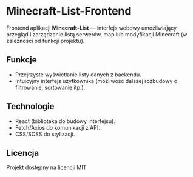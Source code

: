 # Minecraft-List-Frontend

Frontend aplikacji **Minecraft-List** — interfejs webowy umożliwiający przegląd i zarządzanie listą serwerów, map lub modyfikacji Minecraft (w zależności od funkcji projektu).

## Funkcje

- Przejrzyste wyświetlanie listy danych z backendu.  
- Intuicyjny interfejs użytkownika (możliwość dalszej rozbudowy o filtrowanie, sortowanie itp.).  

## Technologie

- React (biblioteka do budowy interfejsu).  
- Fetch/Axios do komunikacji z API.  
- CSS/SCSS do stylizacji.  

## Licencja

Projekt dostępny na licencji MIT
